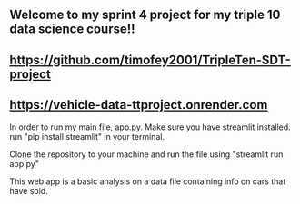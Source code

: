 Welcome to my sprint 4 project for my triple 10 data science course!!
---------------------------------------------------------------------
https://github.com/timofey2001/TripleTen-SDT-project
---------------------------------------------------------------------
https://vehicle-data-ttproject.onrender.com
---------------------------------------------------------------------

In order to run my main file, app.py. Make sure you have streamlit installed.
run "pip install streamlit" in your terminal.

Clone the repository to your machine and run the file using "streamlit run app.py"

This web app is a basic analysis on a data file containing info on cars that have sold. 